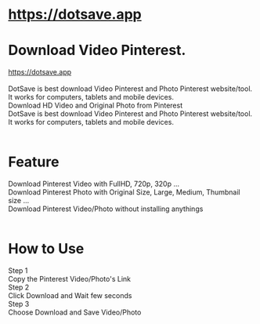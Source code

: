 # https://dotsave.app
# Download Video Pinterest. 
https://dotsave.app
<br/><br/>
DotSave is best download Video Pinterest and Photo Pinterest website/tool.
<br/> It works for computers, tablets and mobile devices.
<br/>
Download HD Video and Original Photo from Pinterest <br/>
DotSave is best download Video Pinterest and Photo Pinterest website/tool.<br/>
It works for computers, tablets and mobile devices.<br/><br/>

# Feature<br/>
Download Pinterest Video with FullHD, 720p, 320p ...<br/>
Download Pinterest Photo with Original Size, Large, Medium, Thumbnail size ...<br/>
Download Pinterest Video/Photo without installing anythings<br/><br/>

# How to Use<br/>
Step 1		<br/>
Copy the Pinterest Video/Photo's Link<br/>
Step 2<br/>
Click Download and Wait few seconds<br/>
Step 3<br/>
Choose Download and Save Video/Photo<br/>

